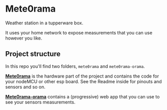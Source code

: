 # Mete0rama

Weather station in a tupperware box.

It uses your home network to expose measurements that you can use however you like.

## Project structure

In this repo you'll find two folders, `mete0rama` and `mete0rama-orama`.

[**Mete0rama**](./mete0rama/) is the hardware part of the project and contains the code for your nodeMCU or other esp board. See the Readme inside for pinouts and sensors and so on.

[**Mete0rama-orama**](./mete0rama-orama) contains a (progressive) web app that you can use to see your sensors measurements.
